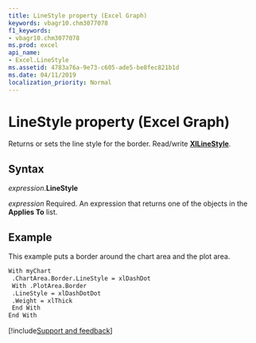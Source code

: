 ```yaml
---
title: LineStyle property (Excel Graph)
keywords: vbagr10.chm3077078
f1_keywords:
- vbagr10.chm3077078
ms.prod: excel
api_name:
- Excel.LineStyle
ms.assetid: 4783a76a-9e73-c605-ade5-be8fec821b1d
ms.date: 04/11/2019
localization_priority: Normal
---
```



# LineStyle property (Excel Graph)

Returns or sets the line style for the border. Read/write **[XlLineStyle](excel.xllinestyle.md)**.

## Syntax

_expression_.**LineStyle**

_expression_ Required. An expression that returns one of the objects in the **Applies To** list.

## Example

This example puts a border around the chart area and the plot area.

```vb
With myChart 
 .ChartArea.Border.LineStyle = xlDashDot 
 With .PlotArea.Border 
 .LineStyle = xlDashDotDot 
 .Weight = xlThick 
 End With 
End With
```

[!include[Support and feedback](~/includes/feedback-boilerplate.md)]